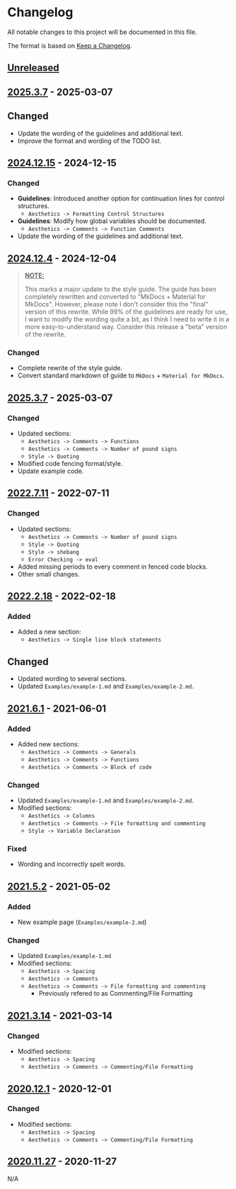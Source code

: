 # Changelog

All notable changes to this project will be documented in this file.

The format is based on [Keep a Changelog](https://keepachangelog.com/en/1.0.0/).

## [Unreleased]

## [2025.3.7] - 2025-03-07

## Changed

- Update the wording of the guidelines and additional text.
- Improve the format and wording of the TODO list.

## [2024.12.15] - 2024-12-15

### Changed

- **Guidelines**: Introduced another option for continuation lines for control structures.
    - `Aesthetics -> Formatting Control Structures`
- **Guidelines**: Modify how global variables should be documented.
    - `Aesthetics -> Comments -> Function Comments`
- Update the wording of the guidelines and additional text.

## [2024.12.4] - 2024-12-04


> <u>**NOTE:**</u>
>
> This marks a major update to the style guide. The guide has been completely rewritten and converted to "MkDocs + Material for MkDocs". However, please note I don't consider this the "final" version of this rewrite. While 99% of the guidelines are ready for use, I want to modify the wording quite a bit, as I think I need to write it in a more easy-to-understand way. Consider this release a "beta" version of the rewrite.

### Changed

- Complete rewrite of the style guide.
- Convert standard markdown of guide to `MkDocs` + `Material for MkDocs`.

## [2025.3.7] - 2025-03-07

### Changed

- Updated sections:
    - `Aesthetics -> Comments -> Functions`
    - `Aesthetics -> Comments -> Number of pound signs`
    - `Style -> Quoting`
- Modified code fencing format/style.
- Update example code.

## [2022.7.11] - 2022-07-11

### Changed

- Updated sections:
    - `Aesthetics -> Comments -> Number of pound signs`
    - `Style -> Quoting`
    - `Style -> shebang`
    - `Error Checking -> eval`
- Added missing periods to every comment in fenced code blocks.
- Other small changes.

## [2022.2.18] - 2022-02-18

### Added

- Added a new section:
    - `Aesthetics -> Single line block statements`

## Changed

- Updated wording to several sections.
- Updated `Examples/example-1.md` and `Examples/example-2.md`.

## [2021.6.1] - 2021-06-01

### Added

- Added new sections:
    - `Aesthetics -> Comments -> Generals`
    - `Aesthetics -> Comments -> Functions`
    - `Aesthetics -> Comments -> Block of code`

### Changed

- Updated `Examples/example-1.md` and `Examples/example-2.md`.
- Modified sections:
    - `Aesthetics -> Columns`
    - `Aesthetics -> Comments -> File formatting and commenting`
    - `Style -> Variable Declaration`

### Fixed

- Wording and incorrectly spelt words.

## [2021.5.2] - 2021-05-02

### Added

- New example page (`Examples/example-2.md`)

### Changed

- Updated `Examples/example-1.md`
- Modified sections:
    - `Aesthetics -> Spacing`
    - `Aesthetics -> Comments`
    - `Aesthetics -> Comments -> File formatting and commenting`
        - Previously refered to as Commenting/File Formatting

## [2021.3.14] - 2021-03-14

### Changed

- Modified sections:
    - `Aesthetics -> Spacing`
    - `Aesthetics -> Comments -> Commenting/File Formatting`

## [2020.12.1] - 2020-12-01

### Changed

- Modified sections:
    - `Aesthetics -> Spacing`
    - `Aesthetics -> Comments -> Commenting/File Formatting`

## [2020.11.27] - 2020-11-27

N/A

[unreleased]: https://github.com/StrangeRanger/bash-style-guide/compare/2025.3.7...HEAD
[2025.3.7]: https://github.com/StrangeRanger/bash-style-guide/releases/tag/2025.3.7
[2024.12.15]: https://github.com/StrangeRanger/bash-style-guide/releases/tag/2024.12.15
[2024.12.4]: https://github.com/StrangeRanger/bash-style-guide/releases/tag/2024.12.4
[2022.7.13]: https://github.com/StrangeRanger/bash-style-guide/releases/tag/2022.7.13
[2022.7.11]: https://github.com/StrangeRanger/bash-style-guide/releases/tag/2022.7.11
[2022.2.18]: https://github.com/StrangeRanger/bash-style-guide/releases/tag/2022.2.18
[2021.6.1]: https://github.com/StrangeRanger/bash-style-guide/releases/tag/2021.6.1
[2021.5.2]: https://github.com/StrangeRanger/bash-style-guide/releases/tag/2021.5.2
[2021.3.14]: https://github.com/StrangeRanger/bash-style-guide/releases/tag/2021.3.14
[2020.12.1]: https://github.com/StrangeRanger/bash-style-guide/releases/tag/2020.12.1
[2020.11.27]: https://github.com/StrangeRanger/bash-style-guide/releases/tag/2020.11.27
